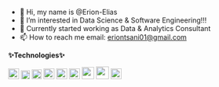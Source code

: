 - 👋 Hi, my name is @Erion-Elias
- 👀 I’m interested in Data Science & Software Engineering!!!
- 🌱 Currently started working as Data & Analytics Consultant
- 📫 How to reach me email: eriontsani01@gmail.com

<!---
Erjon-19/Erjon-19 is a ✨ special ✨ repository because its `README.md` (this file) appears on your GitHub profile.
You can click the Preview link to take a look at your changes.
--->

**✨Technologies✨**

<code><img height="22" src="https://e7.pngegg.com/pngimages/327/384/png-clipart-power-bi-business-intelligence-microsoft-azure-microsoft-dynamics-cloud-computing-cloud-computing-angle-text.png"></code>
<code><img height="18" src="https://raw.githubusercontent.com/pytorch/pytorch/master/docs/source/_static/img/pytorch-logo-dark.svg"></code>
<code><img height="20" src="https://upload.wikimedia.org/wikipedia/commons/4/4e/Docker_%28container_engine%29_logo.svg"></code>
<code><img height="22" src="https://colab.research.google.com/img/colab_favicon_256px.png"></code>
<code><img height="22" src="https://friconix.com/png/fi-xnsuxl-jupyter-notebook.png"></code>
<code><img height="22" src="https://pbs.twimg.com/profile_images/1116115321218146304/2KMkheJx_400x400.png"></code>
<code><img height="25" src="https://upload.wikimedia.org/wikipedia/commons/a/ab/Linux_Logo_in_Linux_Libertine_Font.svg"></code>
<code><img height="26" src="https://1v5ymx3zt3y73fq5gy23rtnc-wpengine.netdna-ssl.com/wp-content/uploads/2021/06/gitkraken-logo-light-sq.svg"></code>
<code><img height="22" src="https://upload.wikimedia.org/wikipedia/commons/0/01/FileZilla_logo.svg"></code>
